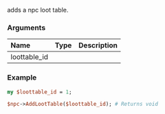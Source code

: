 adds a npc loot table.
### Arguments
**Name**|**Type**|**Description**
:---|:---|:---
loottable_id||

### Example

```perl
my $loottable_id = 1;

$npc->AddLootTable($loottable_id); # Returns void
```